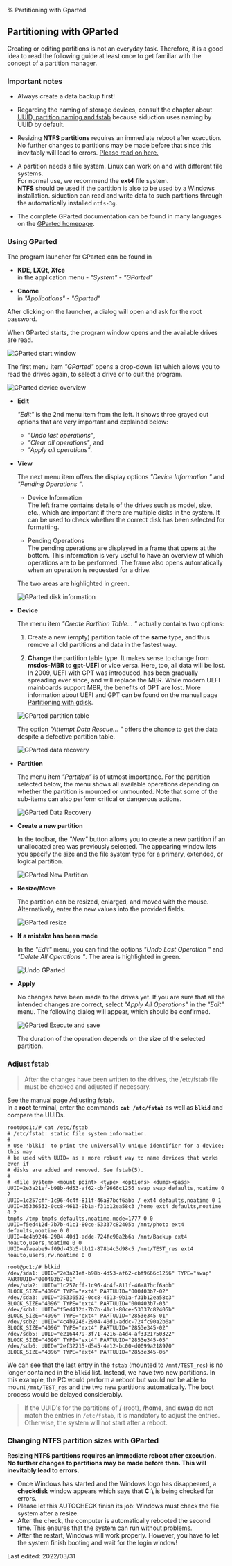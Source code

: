 % Partitioning with Gparted

## Partitioning with GParted

Creating or editing partitions is not an everyday task. Therefore, it is a good idea to read the following guide at least once to get familiar with the concept of a partition manager.

### Important notes

+ Always create a data backup first!  

+ Regarding the naming of storage devices, consult the chapter about [UUID, partition naming and fstab](0311-part-uuid_en.md#uuid---naming-of-block-devices) because siduction uses naming by UUID by default.

+ Resizing **NTFS partitions** requires an immediate reboot after execution. No further changes to partitions may be made before that since this inevitably will lead to errors.
[Please read on here.](0312-part-gparted_en.md#changing-ntfs-partition-sizes-with-gparted)

+ A partition needs a file system. Linux can work on and with different file systems.  
  For normal use, we recommend the **ext4** file system.  
  **NTFS** should be used if the partition is also to be used by a Windows installation. siduction can read and write data to such partitions through the automatically installed `ntfs-3g`.  

+ The complete GParted documentation can be found in many languages on the [GParted homepage](https://gparted.org/documentation.php).

### Using GParted

The program launcher for GParted can be found in

+ **KDE, LXQt, Xfce**  
in the application menu - *"System"* - *"GParted"*

+ **Gnome**  
in *"Applications"* - *"Gparted"*

After clicking on the launcher, a dialog will open and ask for the root password.

When GParted starts, the program window opens and the available drives are read.

![GParted start window](./images/gparted/gparted00-en.png)

The first menu item *"GParted"* opens a drop-down list which allows you to read the drives again, to select a drive or to quit the program.

![GParted device overview](./images/gparted/gparted01-en.png)

+ **Edit**

    *"Edit"* is the 2nd menu item from the left. It shows three grayed out options that are very important and explained below:  
    + *"Undo last operations"*,  
    + *"Clear all operations"*, and  
    + *"Apply all operations"*.

+ **View**

    The next menu item offers the display options *"Device Information "* and *"Pending Operations "*.

  + Device Information  
    The left frame contains details of the drives such as model, size, etc., which are important if there are multiple disks in the system. It can be used to check whether the correct disk has been selected for formatting.

  + Pending Operations  
    The pending operations are displayed in a frame that opens at the bottom. This information is very useful to have an overview of which operations are to be performed. The frame also opens automatically when an operation is requested for a drive.

  The two areas are highlighted in green.

    ![GParted disk information](./images/gparted/gparted02-en.png)

+ **Device**

  The menu item *"Create Partition Table... "* actually contains two options:

  1. Create a new (empty) partition table of the **same** type, and thus remove all old partitions and data in the fastest way.

  2. **Change** the partition table type. It makes sense to change from **msdos-MBR** to **gpt-UEFI** or vice versa. Here, too, all data will be lost.  
    In 2009, UEFI with GPT was introduced, has been gradually spreading ever since, and will replace the MBR. While modern UEFI mainboards support MBR, the benefits of GPT are lost. More information about UEFI and GPT can be found on the manual page [Partitioning with gdisk](0313-part-gdisk_en.md#partitioning-with-gdisk).

  ![GParted partition table](./images/gparted/gparted03-en.png)

  The option *"Attempt Data Rescue... "* offers the chance to get the data despite a defective partition table.

  ![GParted data recovery](./images/gparted/gparted04-en.png)

+ **Partition**

  The menu item *"Partition"* is of utmost importance. For the partition selected below, the menu shows all available operations depending on whether the partition is mounted or unmounted. Note that some of the sub-items can also perform critical or dangerous actions.

  ![GParted Data Recovery](./images/gparted/gparted07-en.png)

+ **Create a new partition**

  In the toolbar, the *"New"* button allows you to create a new partition if an unallocated area was previously selected. The appearing window lets you specify the size and the file system type for a primary, extended, or logical partition.

  ![GParted New Partition](./images/gparted/gparted05-en.png)

+ **Resize/Move**

  The partition can be resized, enlarged, and moved with the mouse. Alternatively, enter the new values into the provided fields.

  ![GParted resize](./images/gparted/gparted08-en.png)

+ **If a mistake has been made**

  In the *"Edit"* menu, you can find the options *"Undo Last Operation "* and *"Delete All Operations "*. The area is highlighted in green.

  ![Undo GParted](./images/gparted/gparted06-en.png)

+ **Apply**

  No changes have been made to the drives yet. If you are sure that all the intended changes are correct, select *"Apply All Operations"* in the *"Edit"* menu. The following dialog will appear, which should be confirmed.

  ![GParted Execute and save](./images/gparted/gparted09-en.png)

  The duration of the operation depends on the size of the selected partition.

### Adjust fstab

> After the changes have been written to the drives, the /etc/fstab file must be checked and adjusted if necessary.


See the manual page [Adjusting fstab](0311-part-uuid_en.md#the-fstab).  
In a **root** terminal, enter the commands **`cat /etc/fstab`** as well as **`blkid`** and compare the UUIDs.

~~~
root@pc1:/# cat /etc/fstab
# /etc/fstab: static file system information.
#
# Use 'blkid' to print the universally unique identifier for a device; this may
# be used with UUID= as a more robust way to name devices that works even if
# disks are added and removed. See fstab(5).
#
# <file system> <mount point> <type> <options> <dump><pass>
UUID=2e3a21ef-b98b-4d53-af62-cbf9666c1256 swap swap defaults,noatime 0 2
UUID=1c257cff-1c96-4c4f-811f-46a87bcf6abb / ext4 defaults,noatime 0 1
UUID=35336532-0cc8-4613-9b1a-f31b12ea58c3 /home ext4 defaults,noatime 0 2
tmpfs /tmp tmpfs defaults,noatime,mode=1777 0 0
UUID=f5ed412d-7b7b-41c1-80ce-53337c82405b /mnt/photo ext4 defaults,noatime 0 0
UUID=4c4b9246-2904-40d1-addc-724fc90a2b6a /mnt/Backup ext4 noauto,users,noatime 0 0
UUID=a7aeabe9-f09d-43b5-bb12-878b4c3d98c5 /mnt/TEST_res ext4 noauto,users,rw,noatime 0 0
~~~

~~~
root@pc1:/# blkid
/dev/sda1: UUID="2e3a21ef-b98b-4d53-af62-cbf9666c1256" TYPE="swap" PARTUUID="000403b7-01"
/dev/sda2: UUID="1c257cff-1c96-4c4f-811f-46a87bcf6abb" BLOCK_SIZE="4096" TYPE="ext4" PARTUUID="000403b7-02"
/dev/sda3: UUID="35336532-0cc8-4613-9b1a-f31b12ea58c3" BLOCK_SIZE="4096" TYPE="ext4" PARTUUID="000403b7-03"
/dev/sdb1: UUID="f5ed412d-7b7b-41c1-80ce-53337c82405b" BLOCK_SIZE="4096" TYPE="ext4" PARTUUID="2853e345-01"
/dev/sdb2: UUID="4c4b9246-2904-40d1-addc-724fc90a2b6a" BLOCK_SIZE="4096" TYPE="ext4" PARTUUID="2853e345-02"
/dev/sdb5: UUID="e2164479-3f71-4216-a4d4-af3321750322" BLOCK_SIZE="4096" TYPE="ext4" PARTUUID="2853e345-05"
/dev/sdb6: UUID="2ef32215-d545-4e12-bc00-d0099a218970" BLOCK_SIZE="4096" TYPE="ext4" PARTUUID="2853e345-06"
~~~

We can see that the last entry in the `fstab` (mounted to `/mnt/TEST_res`) is no longer contained in the `blkid` list. Instead, we have two new partitions. In this example, the PC would perform a reboot but would not be able to mount `/mnt/TEST_res` and the two new partitions automatically. The boot process would be delayed considerably.

> If the UUID's for the partitions of **/** (root), **/home**, and **swap** do not match the entries in `/etc/fstab`, it is mandatory to adjust the entries. Otherwise, the system will not start after a reboot.

### Changing NTFS partition sizes with GParted

**Resizing NTFS partitions requires an immediate reboot after execution. No further changes to partitions may be made before then. This will inevitably lead to errors.**

* Once Windows has started and the Windows logo has disappeared, a **checkdisk** window appears which says that **C:\\** is being checked for errors.
* Please let this AUTOCHECK finish its job: Windows must check the file system after a resize.
* After the check, the computer is automatically rebooted the second time. This ensures that the system can run without problems.
* After the restart, Windows will work properly. However, you have to let the system finish booting and wait for the login window!

<div id="rev">Last edited: 2022/03/31</div>
